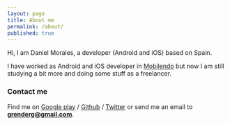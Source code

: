 ```yaml
---
layout: page
title: About me
permalink: /about/
published: true
---
```



Hi, I am Daniel Morales, a developer (Android and iOS) based on Spain. 

I have worked as Android and iOS developer in [Mobilendo][mb] but now
I am still studying a bit more and doing some stuff as a freelancer.

### Contact me

Find me on [Google play][gplay] / [Github][github] / [Twitter][Twitter] or send me an email to **grenderg@gmail.com**.


[mb]: http://mobilendo.com/
[github]: https://github.com/grenderg
[gplay]: https://play.google.com/store/apps/developer?id=GrenderG
[twitter]: https://twitter.com/grenderg
